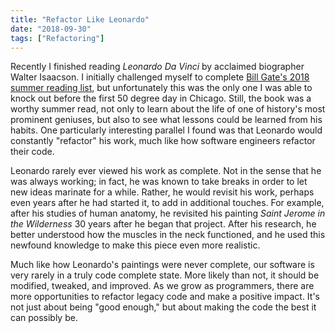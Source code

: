```yaml
---
title: "Refactor Like Leonardo"
date: "2018-09-30"
tags: ["Refactoring"]
---
```

Recently I finished reading *Leonardo Da Vinci* by acclaimed biographer Walter Isaacson.  I initially challenged myself to complete [Bill Gate's 2018 summer reading list](https://www.gatesnotes.com/About-Bill-Gates/Summer-Books-2018), but unfortunately this was the only one I was able to knock out before the first 50 degree day in Chicago.  Still, the book was a worthy summer read, not only to learn about the life of one of history's most prominent geniuses, but also to see what lessons could be learned from his habits.  One particularly interesting parallel I found was that Leonardo would constantly "refactor" his work, much like how software engineers refactor their code.

Leonardo rarely ever viewed his work as complete.  Not in the sense that he was always working; in fact, he was known to take breaks in order to let new ideas marinate for a while.  Rather, he would revisit his work, perhaps even years after he had started it, to add in additional touches.  For example, after his studies of human anatomy, he revisited his painting *Saint Jerome in the Wilderness* 30 years after he began that project.  After his research, he better understood how the muscles in the neck functioned, and he used this newfound knowledge to make this piece even more realistic.

Much like how Leonardo's paintings were never complete, our software is very rarely in a truly code complete state.  More likely than not, it should be modified, tweaked, and improved.  As we grow as programmers, there are more opportunities to refactor legacy code and make a positive impact.  It's not just about being "good enough," but about making the code the best it can possibly be.  